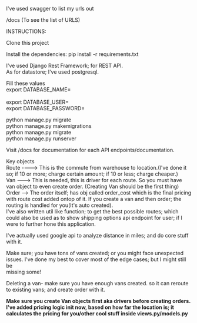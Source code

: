 I've used swagger to list my urls out

/docs (To see the list of URLS)

INSTRUCTIONS:


Clone this project

Install the dependencies: pip install -r requirements.txt

I've used Django Rest Framework; for REST API. <br/>
As for datastore; I've used postgresql. <br/>




Fill these values<br/>
export DATABASE_NAME=<db><br/>  
export DATABASE_USER=<user><br/>
export DATABASE_PASSWORD=<user><br/>

python manage.py migrate <br/>
python manage.py makemigrations <br/>
python manage.py migrate <br/>
python manage.py runserver <br/>

Visit /docs for documentation for each API endpoints/documentation. <br/>

Key objects </br>
  Route ----> This is the commute from warehouse to location.(I've done it so; if 10 or more; charge certain amount; if 10 or less; charge cheaper.)</br>
  Van ---> This is needed, this is driver for each route. So you must have van object to even create order. (Creating Van should be the first thing)</br>
  Order --> The order itself; has obj called order_cost which is the final pricing with route cost added ontop of it. If you create a van and then order;
  the routing is handled for you(It's auto created).</br>
  I've also written util like function; to get the best possible routes; which could also be used as to show shipping options api endpoint for user; if I were to further hone this application. </br>
  


I've actually used google api to analyze distance in miles; and do core stuff with it. <br/>

Make sure; you have tons of vans created; or you might face unexpected issues. I've done my best to cover most of the edge cases; but I might still be <br/> missing some!

Deleting a van- make sure you have enough vans created. so it can reroute to existing vans; and create order with it.<br/>






<b>Make sure you create Van objects first aka drivers before creating orders.<br/>
<b>I've added pricing logic init now, based on how far the location is; it calculates the pricing for you/other cool stuff inside views.py/models.py</b>
